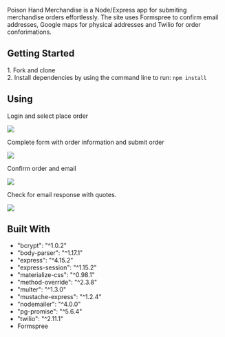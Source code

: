 Poison Hand Merchandise is a Node/Express app for submiting merchandise orders effortlessly. The site uses Formspree to confirm email addresses, Google maps for physical addresses and Twilio for order conforimations. 
   

<h2> Getting Started </h2>
1. Fork and clone <br>
2. Install dependencies by using the command line to run: <code>npm install</code>

<h2> Using </h2>

Login and select place order 

<img src="http://i.imgur.com/h8Ys3ef.png">


Complete form with order information and submit order

<img src="http://i.imgur.com/JmYRFdo.png">
<br>

Confirm order and email

<img src="http://i.imgur.com/qH4qVPv.png">
<br>

Check for email response with quotes. 

<img src="http://i.imgur.com/UaoZDtJ.png">
<br>

<h2>Built With </h2>
<uL>
<li>"bcrypt": "^1.0.2"</li>
<li>"body-parser": "^1.17.1"</li>
<li>"express": "^4.15.2"</li>
<li>"express-session": "^1.15.2"</li>
<li>"materialize-css": "^0.98.1"</li>
<li>"method-override": "^2.3.8"</li>
<li>"multer": "^1.3.0"</li>
<li>"mustache-express": "^1.2.4"</li>
<li>"nodemailer": "^4.0.0"</li>
<li>"pg-promise": "^5.6.4"</li>
<li>"twilio": "^2.11.1"</li>
<li>Formspree</li>

</ul>

